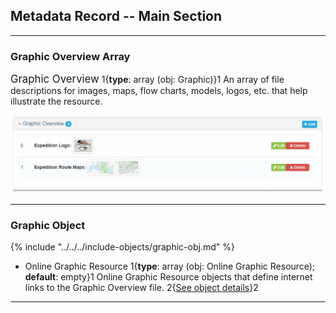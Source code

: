 ## Metadata Record -- Main Section
---

### Graphic Overview Array

<span class="md-panel" style="font-size: larger">Graphic Overview</span> 1{**type**: array (obj: <span class="md-panel"> Graphic</span>)}1 An array of file descriptions for images, maps, flow charts, models, logos, etc. that help illustrate the resource.

![Graphic Overview Array](/assets/reference/edit-objects/metadata/main/graphicOverview-array.png)

---

### Graphic Object 

{% include "../../../include-objects/graphic-obj.md" %}

* <span class="md-element">Online Graphic Resource</span> 1{**type**: array (obj: <span class="md-panel">Online Graphic Resource</span>); **default**: empty}1 <span class="md-panel"> Online Graphic Resource</span> objects that define internet links to the <span class="md-panel">Graphic Overview</span> file. 2{[See object details](onlineGraphicResource-panel.md)}2

---

